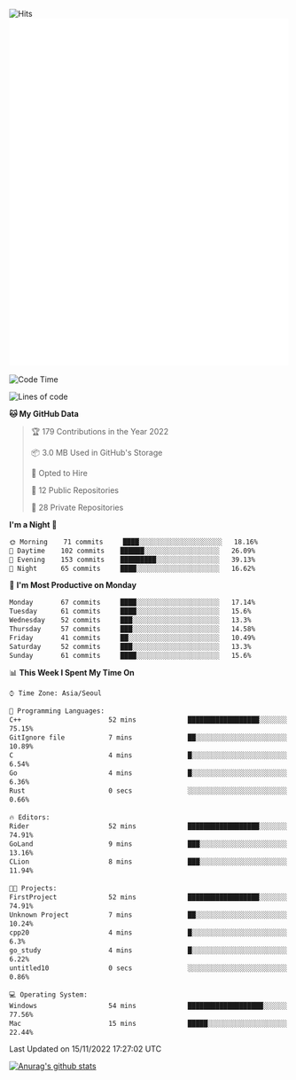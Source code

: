 ![Hits](https://hits.seeyoufarm.com/api/count/incr/badge.svg?url=https%3A%2F%2Fgithub.com%2Fkokose1234&count_bg=%2379C83D&title_bg=%23555555&icon=apple.svg&icon_color=%23E7E7E7&title=hits&edge_flat=false)
<br/>
![Metrics](https://github.com/kokose1234/kokose1234/blob/main/github-metrics.svg)

<!--START_SECTION:waka-->
![Code Time](http://img.shields.io/badge/Code%20Time-713%20hrs%2038%20mins-blue)

![Lines of code](https://img.shields.io/badge/From%20Hello%20World%20I%27ve%20Written-911%20Thousand%20lines%20of%20code-blue)

**🐱 My GitHub Data** 

> 🏆 179 Contributions in the Year 2022
 > 
> 📦 3.0 MB Used in GitHub's Storage 
 > 
> 💼 Opted to Hire
 > 
> 📜 12 Public Repositories 
 > 
> 🔑 28 Private Repositories  
 > 
**I'm a Night 🦉** 

```text
🌞 Morning    71 commits     ████░░░░░░░░░░░░░░░░░░░░░   18.16% 
🌆 Daytime    102 commits    ██████░░░░░░░░░░░░░░░░░░░   26.09% 
🌃 Evening    153 commits    █████████░░░░░░░░░░░░░░░░   39.13% 
🌙 Night      65 commits     ████░░░░░░░░░░░░░░░░░░░░░   16.62%

```
📅 **I'm Most Productive on Monday** 

```text
Monday       67 commits     ████░░░░░░░░░░░░░░░░░░░░░   17.14% 
Tuesday      61 commits     ████░░░░░░░░░░░░░░░░░░░░░   15.6% 
Wednesday    52 commits     ███░░░░░░░░░░░░░░░░░░░░░░   13.3% 
Thursday     57 commits     ███░░░░░░░░░░░░░░░░░░░░░░   14.58% 
Friday       41 commits     ██░░░░░░░░░░░░░░░░░░░░░░░   10.49% 
Saturday     52 commits     ███░░░░░░░░░░░░░░░░░░░░░░   13.3% 
Sunday       61 commits     ████░░░░░░░░░░░░░░░░░░░░░   15.6%

```


📊 **This Week I Spent My Time On** 

```text
⌚︎ Time Zone: Asia/Seoul

💬 Programming Languages: 
C++                      52 mins             ██████████████████░░░░░░░   75.15% 
GitIgnore file           7 mins              ██░░░░░░░░░░░░░░░░░░░░░░░   10.89% 
C                        4 mins              █░░░░░░░░░░░░░░░░░░░░░░░░   6.54% 
Go                       4 mins              █░░░░░░░░░░░░░░░░░░░░░░░░   6.36% 
Rust                     0 secs              ░░░░░░░░░░░░░░░░░░░░░░░░░   0.66%

🔥 Editors: 
Rider                    52 mins             ██████████████████░░░░░░░   74.91% 
GoLand                   9 mins              ███░░░░░░░░░░░░░░░░░░░░░░   13.16% 
CLion                    8 mins              ███░░░░░░░░░░░░░░░░░░░░░░   11.94%

🐱‍💻 Projects: 
FirstProject             52 mins             ██████████████████░░░░░░░   74.91% 
Unknown Project          7 mins              ██░░░░░░░░░░░░░░░░░░░░░░░   10.24% 
cpp20                    4 mins              █░░░░░░░░░░░░░░░░░░░░░░░░   6.3% 
go_study                 4 mins              █░░░░░░░░░░░░░░░░░░░░░░░░   6.22% 
untitled10               0 secs              ░░░░░░░░░░░░░░░░░░░░░░░░░   0.86%

💻 Operating System: 
Windows                  54 mins             ███████████████████░░░░░░   77.56% 
Mac                      15 mins             █████░░░░░░░░░░░░░░░░░░░░   22.44%

```


 Last Updated on 15/11/2022 17:27:02 UTC
<!--END_SECTION:waka-->

[![Anurag's github stats](https://github-readme-stats.vercel.app/api?username=kokose1234&theme=dracula)](https://github.com/anuraghazra/github-readme-stats)



	
